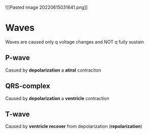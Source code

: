 ![[Pasted image 20220615031641.png]]

# Waves
Waves are caused only q voltage changes and NOT q fully sustain
## P-wave
Casued by **depolarization** a **atiral** contraciton

## QRS-complex
Caused by **depolarization** a **ventricle** contraction

## T-wave
Caused by **ventricle recover** from depolarization (**repolarization**)